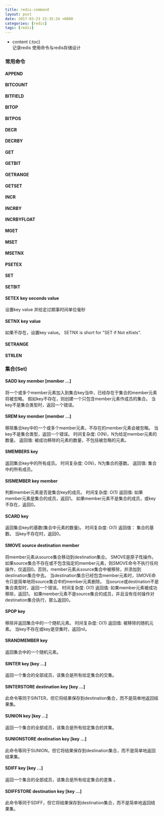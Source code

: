 ```yaml
---
title: redis-commond
layout: post
date: 2017-03-23 22:35:24 +0800
categories: [redis]
tags: [redis]
---
```



* content
{:toc}                                                                                                          
记录redis 使用命令与redis存储设计








### 常用命令 

#### APPEND
#### BITCOUNT
#### BITFIELD
#### BITOP
#### BITPOS
#### DECR
#### DECRBY
#### GET
#### GETBIT
#### GETRANGE
#### GETSET
#### INCR
#### INCRBY
#### INCRBYFLOAT
#### MGET
#### MSET
#### MSETNX
#### PSETEX
#### SET
#### SETBIT

#### SETEX key seconds value

设置key value 并给定过期事时间单位毫秒

#### SETNX key value

如果不存在，设置key value。 
SETNX is short for "SET if Not eXists".

#### SETRANGE

#### STRLEN





### 集合(Set)

#### SADD key member [member ...]

将一个或多个member元素加入到集合key当中，已经存在于集合的member元素将被忽略。
假如key不存在，则创建一个只包含member元素作成员的集合。
当key不是集合类型时，返回一个错误。

#### SREM key member [member ...]

移除集合key中的一个或多个member元素，不存在的member元素会被忽略。
当key不是集合类型，返回一个错误。
时间复杂度:
O(N)，N为给定member元素的数量。
返回值:
被成功移除的元素的数量，不包括被忽略的元素。

#### SMEMBERS key

返回集合key中的所有成员。
时间复杂度:
O(N)，N为集合的基数。
返回值:
集合中的所有成员。

#### SISMEMBER key member

判断member元素是否是集合key的成员。
时间复杂度:
O(1)
返回值:
如果member元素是集合的成员，返回1。
如果member元素不是集合的成员，或key不存在，返回0。

#### SCARD key

返回集合key的基数(集合中元素的数量)。
时间复杂度:
O(1)
返回值：
集合的基数。
当key不存在时，返回0。

#### SMOVE source destination member

将member元素从source集合移动到destination集合。
SMOVE是原子性操作。
如果source集合不存在或不包含指定的member元素，则SMOVE命令不执行任何操作，仅返回0。否则，member元素从source集合中被移除，并添加到destination集合中去。
当destination集合已经包含member元素时，SMOVE命令只是简单地将source集合中的member元素删除。
当source或destination不是集合类型时，返回一个错误。
时间复杂度:
O(1)
返回值:
如果member元素被成功移除，返回1。
如果member元素不是source集合的成员，并且没有任何操作对destination集合执行，那么返回0。

#### SPOP key

移除并返回集合中的一个随机元素。
时间复杂度:
O(1)
返回值:
被移除的随机元素。
当key不存在或key是空集时，返回nil。

#### SRANDMEMBER key

返回集合中的一个随机元素。

#### SINTER key [key ...]

返回一个集合的全部成员，该集合是所有给定集合的交集。

#### SINTERSTORE destination key [key ...]

此命令等同于SINTER，但它将结果保存到destination集合，而不是简单地返回结果集。

#### SUNION key [key ...]

返回一个集合的全部成员，该集合是所有给定集合的并集。

#### SUNIONSTORE destination key [key ...]

此命令等同于SUNION，但它将结果保存到destination集合，而不是简单地返回结果集。

#### SDIFF key [key ...]

返回一个集合的全部成员，该集合是所有给定集合的差集 。

#### SDIFFSTORE destination key [key ...]

此命令等同于SDIFF，但它将结果保存到destination集合，而不是简单地返回结果集。


